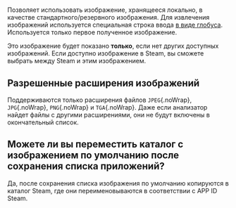 #

Позволяет использовать изображение, хранящееся локально, в качестве стандартного/резервного изображения. Для извлечения изображений используется специальная строка ввода [ в виде глобуса](#special-glob-input). Используется только первое полученное изображение.

Это изображение будет показано **только**, если нет других доступных изображений. Если доступно изображение в Steam, вы сможете выбрать между Steam и этим изображением.

## Разрешенные расширения изображений

Поддерживаются только расширения файлов `JPEG`{.noWrap}, `JPG`{.noWrap}, `PNG`{.noWrap} и `TGA`{.noWrap}. Даже если анализатор найдет файлы с другими расширениями, они не будут включены в окончательный список.

## Можете ли вы переместить каталог с изображением по умолчанию после сохранения списка приложений?

Да, после сохранения списка изображения по умолчанию копируются в каталог Steam, где они переименовываются в соответствии с APP ID Steam.
